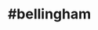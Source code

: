 ---
title: "#bellingham"
hashtag: "bellingham"
tags:
  - Cities I have visited
  - Cities I have worked in
  - Cities I have worked in
  - City
  - Whatcom County
  - Puget Sound
  - Washington
---